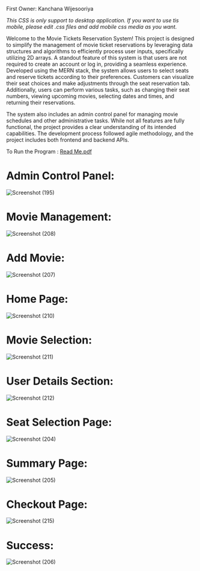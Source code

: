 First Owner: Kanchana Wijesooriya

_This CSS is only support to desktop application. If you want to use tis mobile, please edit .css files and add mobile css media as you want._

Welcome to the Movie Tickets Reservation System! This project is designed to simplify the management of movie ticket reservations by leveraging data structures and algorithms to efficiently process user inputs, specifically utilizing 2D arrays. A standout feature of this system is that users are not required to create an account or log in, providing a seamless experience. Developed using the MERN stack, the system allows users to select seats and reserve tickets according to their preferences. Customers can visualize their seat choices and make adjustments through the seat reservation tab. Additionally, users can perform various tasks, such as changing their seat numbers, viewing upcoming movies, selecting dates and times, and returning their reservations.

The system also includes an admin control panel for managing movie schedules and other administrative tasks. While not all features are fully functional, the project provides a clear understanding of its intended capabilities. The development process followed agile methodology, and the project includes both frontend and backend APIs.


To Run the Program :  [Read Me.pdf](https://github.com/user-attachments/files/16961245/Read.Me.pdf)

# **Admin Control Panel:**

![Screenshot (195)](https://github.com/user-attachments/assets/51030ce2-cf13-443c-892b-99681f85893a)

# **Movie Management:**

![Screenshot (208)](https://github.com/user-attachments/assets/955e8acc-24b0-43e1-a1fd-ecc0869ba705)

#  **Add Movie:**

![Screenshot (207)](https://github.com/user-attachments/assets/6729dd5f-f66c-41df-b8f2-d72498ccf544)

# **Home Page:**

![Screenshot (210)](https://github.com/user-attachments/assets/4377187b-b81a-4401-bc8a-1ead8370a739)

# **Movie Selection:**

![Screenshot (211)](https://github.com/user-attachments/assets/61796f0c-2631-4159-be77-49442abcd1e8)

# **User Details Section:**

![Screenshot (212)](https://github.com/user-attachments/assets/ffdb8ef6-c9e3-4f9b-9f8e-1830dbda1795)

#  **Seat Selection Page:**

![Screenshot (204)](https://github.com/user-attachments/assets/6de7eda9-6aa0-451c-9880-1b3853776dfa)

# **Summary Page:**

![Screenshot (205)](https://github.com/user-attachments/assets/615cfd77-d5b5-4391-93f9-2cfbc695e2f9)

#  **Checkout Page:**

![Screenshot (215)](https://github.com/user-attachments/assets/e42616a0-4121-42d6-be04-2ce091a1eda9)

#  **Success:**

![Screenshot (206)](https://github.com/user-attachments/assets/adfc5b9c-1d36-47ac-ad0b-7a34b9138747)




